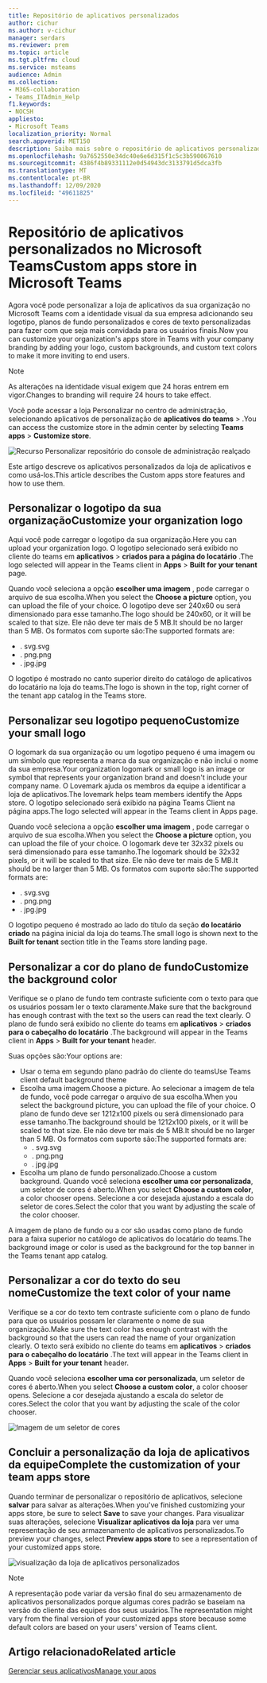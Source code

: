 ```yaml
---
title: Repositório de aplicativos personalizados
author: cichur
ms.author: v-cichur
manager: serdars
ms.reviewer: prem
ms.topic: article
ms.tgt.pltfrm: cloud
ms.service: msteams
audience: Admin
ms.collection:
- M365-collaboration
- Teams_ITAdmin_Help
f1.keywords:
- NOCSH
appliesto:
- Microsoft Teams
localization_priority: Normal
search.appverid: MET150
description: Saiba mais sobre o repositório de aplicativos personalizados no Microsoft Teams.
ms.openlocfilehash: 9a7652550e34dc40e6e6d315f1c5c3b590067610
ms.sourcegitcommit: 4386f4b89331112e0d54943dc3133791d5dca3fb
ms.translationtype: MT
ms.contentlocale: pt-BR
ms.lasthandoff: 12/09/2020
ms.locfileid: "49611825"
---
```

# <a name="custom-apps-store-in-microsoft-teams"></a><span data-ttu-id="99260-103">Repositório de aplicativos personalizados no Microsoft Teams</span><span class="sxs-lookup"><span data-stu-id="99260-103">Custom apps store in Microsoft Teams</span></span>

<span data-ttu-id="99260-104">Agora você pode personalizar a loja de aplicativos da sua organização no Microsoft Teams com a identidade visual da sua empresa adicionando seu logotipo, planos de fundo personalizados e cores de texto personalizadas para fazer com que seja mais convidada para os usuários finais.</span><span class="sxs-lookup"><span data-stu-id="99260-104">Now you can customize your organization's apps store in Teams with your company branding by adding your logo, custom backgrounds, and custom text colors to make it more inviting to end users.</span></span>

> [!Note]
> <span data-ttu-id="99260-105">As alterações na identidade visual exigem que 24 horas entrem em vigor.</span><span class="sxs-lookup"><span data-stu-id="99260-105">Changes to branding will require 24 hours to take effect.</span></span>

<span data-ttu-id="99260-106">Você pode acessar a loja Personalizar no centro de administração, selecionando aplicativos de personalização de **aplicativos do teams**  >  .</span><span class="sxs-lookup"><span data-stu-id="99260-106">You can access the customize store in the admin center by selecting **Teams apps** > **Customize store**.</span></span>

  ![Recurso Personalizar repositório do console de administração realçado](media/customize-app-store.png)

<span data-ttu-id="99260-108">Este artigo descreve os aplicativos personalizados da loja de aplicativos e como usá-los.</span><span class="sxs-lookup"><span data-stu-id="99260-108">This article describes the Custom apps store features and how to use them.</span></span>

## <a name="customize-your-organization-logo"></a><span data-ttu-id="99260-109">Personalizar o logotipo da sua organização</span><span class="sxs-lookup"><span data-stu-id="99260-109">Customize your organization logo</span></span>

<!-- Bookmark used by Context Sensitive Help (CSH). Do not delete. -->
<span data-ttu-id="99260-110"><a name="orglogo"> </a></span><span class="sxs-lookup"><span data-stu-id="99260-110"><a name="orglogo"> </a></span></span>
<!-- Do not remove the bookmark link above. -->

<span data-ttu-id="99260-111">Aqui você pode carregar o logotipo da sua organização.</span><span class="sxs-lookup"><span data-stu-id="99260-111">Here you can upload your organization logo.</span></span> <span data-ttu-id="99260-112">O logotipo selecionado será exibido no cliente do teams em **aplicativos**  >  **criados para a página do locatário** .</span><span class="sxs-lookup"><span data-stu-id="99260-112">The logo selected will appear in the Teams client in **Apps** > **Built for your tenant** page.</span></span>

<span data-ttu-id="99260-113">Quando você seleciona a opção **escolher uma imagem** , pode carregar o arquivo de sua escolha.</span><span class="sxs-lookup"><span data-stu-id="99260-113">When you select the **Choose a picture** option, you can upload the file of your choice.</span></span> <span data-ttu-id="99260-114">O logotipo deve ser 240x60 ou será dimensionado para esse tamanho.</span><span class="sxs-lookup"><span data-stu-id="99260-114">The logo should be 240x60, or it will be scaled to that size.</span></span> <span data-ttu-id="99260-115">Ele não deve ter mais de 5 MB.</span><span class="sxs-lookup"><span data-stu-id="99260-115">It should be no larger than 5 MB.</span></span> <span data-ttu-id="99260-116">Os formatos com suporte são:</span><span class="sxs-lookup"><span data-stu-id="99260-116">The supported formats are:</span></span>

- <span data-ttu-id="99260-117">. svg</span><span class="sxs-lookup"><span data-stu-id="99260-117">.svg</span></span>
- <span data-ttu-id="99260-118">. png</span><span class="sxs-lookup"><span data-stu-id="99260-118">.png</span></span>
- <span data-ttu-id="99260-119">. jpg</span><span class="sxs-lookup"><span data-stu-id="99260-119">.jpg</span></span>

<span data-ttu-id="99260-120">O logotipo é mostrado no canto superior direito do catálogo de aplicativos do locatário na loja do teams.</span><span class="sxs-lookup"><span data-stu-id="99260-120">The logo is shown in the top, right corner of the tenant app catalog in the Teams store.</span></span>

## <a name="customize-your-small-logo"></a><span data-ttu-id="99260-121">Personalizar seu logotipo pequeno</span><span class="sxs-lookup"><span data-stu-id="99260-121">Customize your small logo</span></span>

<!-- Bookmark used by Context Sensitive Help (CSH). Do not delete. -->
<span data-ttu-id="99260-122"><a name="orglogomark"> </a></span><span class="sxs-lookup"><span data-stu-id="99260-122"><a name="orglogomark"> </a></span></span>
<!-- Do not remove the bookmark link above. -->

<span data-ttu-id="99260-123">O logomark da sua organização ou um logotipo pequeno é uma imagem ou um símbolo que representa a marca da sua organização e não inclui o nome da sua empresa.</span><span class="sxs-lookup"><span data-stu-id="99260-123">Your organization logomark or small logo is an image or symbol that represents your organization brand and doesn't include your company name.</span></span> <span data-ttu-id="99260-124">O Lovemark ajuda os membros da equipe a identificar a loja de aplicativos.</span><span class="sxs-lookup"><span data-stu-id="99260-124">The lovemark helps team members identify the Apps store.</span></span> <span data-ttu-id="99260-125">O logotipo selecionado será exibido na página Teams Client na página apps.</span><span class="sxs-lookup"><span data-stu-id="99260-125">The logo selected will appear in the Teams client in Apps page.</span></span>

<span data-ttu-id="99260-126">Quando você seleciona a opção **escolher uma imagem** , pode carregar o arquivo de sua escolha.</span><span class="sxs-lookup"><span data-stu-id="99260-126">When you select the **Choose a picture** option, you can upload the file of your choice.</span></span> <span data-ttu-id="99260-127">O logomark deve ter 32x32 pixels ou será dimensionado para esse tamanho.</span><span class="sxs-lookup"><span data-stu-id="99260-127">The logomark should be 32x32 pixels, or it will be scaled to that size.</span></span> <span data-ttu-id="99260-128">Ele não deve ter mais de 5 MB.</span><span class="sxs-lookup"><span data-stu-id="99260-128">It should be no larger than 5 MB.</span></span> <span data-ttu-id="99260-129">Os formatos com suporte são:</span><span class="sxs-lookup"><span data-stu-id="99260-129">The supported formats are:</span></span>

- <span data-ttu-id="99260-130">. svg</span><span class="sxs-lookup"><span data-stu-id="99260-130">.svg</span></span>
- <span data-ttu-id="99260-131">. png</span><span class="sxs-lookup"><span data-stu-id="99260-131">.png</span></span>
- <span data-ttu-id="99260-132">. jpg</span><span class="sxs-lookup"><span data-stu-id="99260-132">.jpg</span></span>

<span data-ttu-id="99260-133">O logotipo pequeno é mostrado ao lado do título da seção **do locatário criado** na página inicial da loja do teams.</span><span class="sxs-lookup"><span data-stu-id="99260-133">The small logo is shown next to the **Built for tenant** section title in the Teams store landing page.</span></span>

## <a name="customize-the-background-color"></a><span data-ttu-id="99260-134">Personalizar a cor do plano de fundo</span><span class="sxs-lookup"><span data-stu-id="99260-134">Customize the background color</span></span>

<!-- Bookmark used by Context Sensitive Help (CSH). Do not delete. -->
<span data-ttu-id="99260-135"><a name="custombackground"> </a></span><span class="sxs-lookup"><span data-stu-id="99260-135"><a name="custombackground"> </a></span></span>
<!-- Do not remove the bookmark link above. -->

<span data-ttu-id="99260-136">Verifique se o plano de fundo tem contraste suficiente com o texto para que os usuários possam ler o texto claramente.</span><span class="sxs-lookup"><span data-stu-id="99260-136">Make sure that the background has enough contrast with the text so the users can read the text clearly.</span></span> <span data-ttu-id="99260-137">O plano de fundo será exibido no cliente do teams em **aplicativos**  >  **criados para o cabeçalho do locatário** .</span><span class="sxs-lookup"><span data-stu-id="99260-137">The background will appear in the Teams client in **Apps** > **Built for your tenant** header.</span></span>

<span data-ttu-id="99260-138">Suas opções são:</span><span class="sxs-lookup"><span data-stu-id="99260-138">Your options are:</span></span>

- <span data-ttu-id="99260-139">Usar o tema em segundo plano padrão do cliente do teams</span><span class="sxs-lookup"><span data-stu-id="99260-139">Use Teams client default background theme</span></span>
- <span data-ttu-id="99260-140">Escolha uma imagem.</span><span class="sxs-lookup"><span data-stu-id="99260-140">Choose a picture.</span></span> <span data-ttu-id="99260-141">Ao selecionar a imagem de tela de fundo, você pode carregar o arquivo de sua escolha.</span><span class="sxs-lookup"><span data-stu-id="99260-141">When you select the background picture, you can upload the file of your choice.</span></span> <span data-ttu-id="99260-142">O plano de fundo deve ser 1212x100 pixels ou será dimensionado para esse tamanho.</span><span class="sxs-lookup"><span data-stu-id="99260-142">The background should be 1212x100 pixels, or it will be scaled to that size.</span></span> <span data-ttu-id="99260-143">Ele não deve ter mais de 5 MB.</span><span class="sxs-lookup"><span data-stu-id="99260-143">It should be no larger than 5 MB.</span></span> <span data-ttu-id="99260-144">Os formatos com suporte são:</span><span class="sxs-lookup"><span data-stu-id="99260-144">The supported formats are:</span></span>
  - <span data-ttu-id="99260-145">. svg</span><span class="sxs-lookup"><span data-stu-id="99260-145">.svg</span></span>
  - <span data-ttu-id="99260-146">. png</span><span class="sxs-lookup"><span data-stu-id="99260-146">.png</span></span>
  - <span data-ttu-id="99260-147">. jpg</span><span class="sxs-lookup"><span data-stu-id="99260-147">.jpg</span></span>
- <span data-ttu-id="99260-148">Escolha um plano de fundo personalizado.</span><span class="sxs-lookup"><span data-stu-id="99260-148">Choose a custom background.</span></span> <span data-ttu-id="99260-149">Quando você seleciona **escolher uma cor personalizada**, um seletor de cores é aberto.</span><span class="sxs-lookup"><span data-stu-id="99260-149">When you select **Choose a custom color**, a color chooser opens.</span></span> <span data-ttu-id="99260-150">Selecione a cor desejada ajustando a escala do seletor de cores.</span><span class="sxs-lookup"><span data-stu-id="99260-150">Select the color that you want by adjusting the scale of the color chooser.</span></span>

<span data-ttu-id="99260-151">A imagem de plano de fundo ou a cor são usadas como plano de fundo para a faixa superior no catálogo de aplicativos do locatário do teams.</span><span class="sxs-lookup"><span data-stu-id="99260-151">The background image or color is used as the background for the top banner in the Teams tenant app catalog.</span></span>

## <a name="customize-the-text-color-of-your-name"></a><span data-ttu-id="99260-152">Personalizar a cor do texto do seu nome</span><span class="sxs-lookup"><span data-stu-id="99260-152">Customize the text color of your name</span></span>

<!-- Bookmark used by Context Sensitive Help (CSH). Do not delete. -->
<span data-ttu-id="99260-153"><a name="textcolor"> </a></span><span class="sxs-lookup"><span data-stu-id="99260-153"><a name="textcolor"> </a></span></span>
<!-- Do not remove the bookmark link above. -->

<span data-ttu-id="99260-154">Verifique se a cor do texto tem contraste suficiente com o plano de fundo para que os usuários possam ler claramente o nome de sua organização.</span><span class="sxs-lookup"><span data-stu-id="99260-154">Make sure the text color has enough contrast with the background so that the users can read the name of your organization clearly.</span></span> <span data-ttu-id="99260-155">O texto será exibido no cliente do teams em **aplicativos**  >  **criados para o cabeçalho do locatário** .</span><span class="sxs-lookup"><span data-stu-id="99260-155">The text will appear in the Teams client in **Apps** > **Built for your tenant** header.</span></span>

<span data-ttu-id="99260-156">Quando você seleciona **escolher uma cor personalizada**, um seletor de cores é aberto.</span><span class="sxs-lookup"><span data-stu-id="99260-156">When you select **Choose a custom color**, a color chooser opens.</span></span> <span data-ttu-id="99260-157">Selecione a cor desejada ajustando a escala do seletor de cores.</span><span class="sxs-lookup"><span data-stu-id="99260-157">Select the color that you want by adjusting the scale of the color chooser.</span></span>

 ![Imagem de um seletor de cores](media/choose-a-custom-color.png)

## <a name="complete-the-customization-of-your-team-apps-store"></a><span data-ttu-id="99260-159">Concluir a personalização da loja de aplicativos da equipe</span><span class="sxs-lookup"><span data-stu-id="99260-159">Complete the customization of your team apps store</span></span>

<span data-ttu-id="99260-160">Quando terminar de personalizar o repositório de aplicativos, selecione **salvar** para salvar as alterações.</span><span class="sxs-lookup"><span data-stu-id="99260-160">When you've finished customizing your apps store, be sure to select **Save** to save your changes.</span></span>
<span data-ttu-id="99260-161">Para visualizar suas alterações, selecione **Visualizar aplicativos da loja** para ver uma representação de seu armazenamento de aplicativos personalizados.</span><span class="sxs-lookup"><span data-stu-id="99260-161">To preview your changes, select **Preview apps store** to see a representation of your customized apps store.</span></span>

 ![visualização da loja de aplicativos personalizados](media/app-store1.jpg)

> [!Note]
> <span data-ttu-id="99260-163">A representação pode variar da versão final do seu armazenamento de aplicativos personalizados porque algumas cores padrão se baseiam na versão do cliente das equipes dos seus usuários.</span><span class="sxs-lookup"><span data-stu-id="99260-163">The representation might vary from the final version of your customized apps store because some default colors are based on your users' version of Teams client.</span></span>

## <a name="related-article"></a><span data-ttu-id="99260-164">Artigo relacionado</span><span class="sxs-lookup"><span data-stu-id="99260-164">Related article</span></span>

[<span data-ttu-id="99260-165">Gerenciar seus aplicativos</span><span class="sxs-lookup"><span data-stu-id="99260-165">Manage your apps</span></span>](manage-apps.md)
